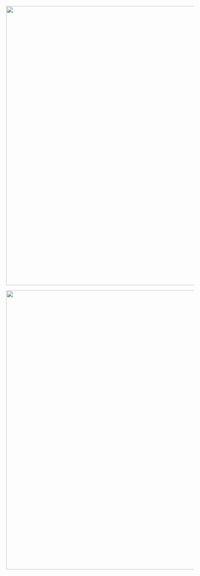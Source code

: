 <p align="center">
  <img src="https://www.gifcen.com/wp-content/uploads/2021/06/regular-show-gif-11.gif" width="750px" />
</p>
<p align="center">
  <img src="https://grepper.jubot.site/profile?id=98467" width="750px" />
</p>
